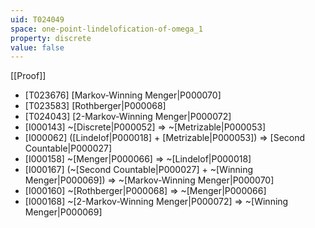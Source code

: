 ```yaml
---
uid: T024049
space: one-point-lindelofication-of-omega_1
property: discrete
value: false
---
```

[[Proof]]

* [T023676] [Markov-Winning Menger|P000070]
* [T023583] [Rothberger|P000068]
* [T024043] [2-Markov-Winning Menger|P000072]
* [I000143] ~[Discrete|P000052] => ~[Metrizable|P000053]
* [I000062] ([Lindelof|P000018] + [Metrizable|P000053]) => [Second Countable|P000027]
* [I000158] ~[Menger|P000066] => ~[Lindelof|P000018]
* [I000167] (~[Second Countable|P000027] + ~[Winning Menger|P000069]) => ~[Markov-Winning Menger|P000070]
* [I000160] ~[Rothberger|P000068] => ~[Menger|P000066]
* [I000168] ~[2-Markov-Winning Menger|P000072] => ~[Winning Menger|P000069]

